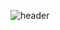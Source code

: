 ![header](https://capsule-render.vercel.app/api?type=waving&color=auto&height=250&section=header&text=Hello,%20I'm%20SooHyeon!&fontSize=60)

<div align=center>
</div>
